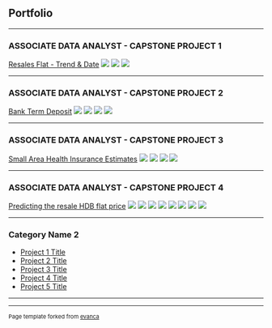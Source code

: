 ## Portfolio

---

### ASSOCIATE DATA ANALYST - CAPSTONE PROJECT 1

[Resales Flat - Trend & Date](/sample_page)
<img src="images/Project 1.png?raw=true"/>
<img src="images/Project 1 - Trend.png?raw=true"/>
<img src="images/Project 1 - Data.png?raw=true"/>

---

### ASSOCIATE DATA ANALYST - CAPSTONE PROJECT 2

[Bank Term Deposit](/pdf/sample_presentation.pdf)
<img src="images/Project 2_SQL.png?raw=true"/>
<img src="images/Project 2_DB1.png?raw=true"/>
<img src="images/Project 2_DB2.png?raw=true"/>
<img src="images/Project 2_DB3.png?raw=true"/>

---

### ASSOCIATE DATA ANALYST - CAPSTONE PROJECT 3

[Small Area Health Insurance Estimates](/pdf/sample_presentation.pdf)
<img src="images/Project 3.1.jpg?raw=true"/>
<img src="images/Project 3.2.jpg?raw=true"/>
<img src="images/Project 3.3.jpg?raw=true"/>
<img src="images/Project 3.4.jpg?raw=true"/>

---

### ASSOCIATE DATA ANALYST - CAPSTONE PROJECT 4

[Predicting the resale HDB flat price](/pdf/sample_presentation.pdf)
<img src="images/Project 4.1.jpg?raw=true"/>
<img src="images/Project 4.2.jpg?raw=true"/>
<img src="images/Project 4.3.jpg?raw=true"/>
<img src="images/Project 4.4.jpg?raw=true"/>
<img src="images/Project 4.5.jpg?raw=true"/>
<img src="images/Project 4.6.jpg?raw=true"/>
<img src="images/Project 4.7.jpg?raw=true"/>
<img src="images/Project 4.8.jpg?raw=true"/>

---


### Category Name 2

- [Project 1 Title](http://example.com/)
- [Project 2 Title](http://example.com/)
- [Project 3 Title](http://example.com/)
- [Project 4 Title](http://example.com/)
- [Project 5 Title](http://example.com/)

---




---
<p style="font-size:11px">Page template forked from <a href="https://github.com/evanca/quick-portfolio">evanca</a></p>
<!-- Remove above link if you don't want to attibute -->
